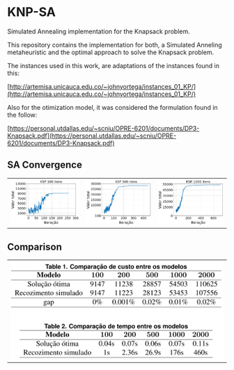 # KNP-SA
Simulated Annealing implementation for the Knapsack problem.

This repository contains the implementation for both, a Simulated Anneling metaheurístic and the optimal approach to solve the Knapsack problem.

The instances used in this work, are adaptations of the instances found in this:

[http://artemisa.unicauca.edu.co/~johnyortega/instances_01_KP/](http://artemisa.unicauca.edu.co/~johnyortega/instances_01_KP/)

Also for the otimization model, it was considered the formulation found in the follow:

[https://personal.utdallas.edu/~scniu/OPRE-6201/documents/DP3-Knapsack.pdf](https://personal.utdallas.edu/~scniu/OPRE-6201/documents/DP3-Knapsack.pdf)

## SA Convergence
<table>
  <tr>
    <td><img src="plots/1_100_1000_1.png"></td>
    <td><img src="plots/1_500_1000_1.png"></td>
    <td><img src="plots/1_1000_1000_1.png"></td>
  </tr>
</table>

## Comparison
<table>
  <tr>
    <td><img src="plots/comparison.png"></td>
  </tr>
</table>